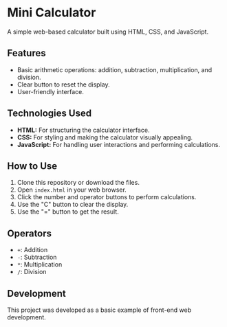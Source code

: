# Mini Calculator

A simple web-based calculator built using HTML, CSS, and JavaScript.

## Features

-   Basic arithmetic operations: addition, subtraction, multiplication, and division.
-   Clear button to reset the display.
-   User-friendly interface.

## Technologies Used

-   **HTML:** For structuring the calculator interface.
-   **CSS:** For styling and making the calculator visually appealing.
-   **JavaScript:** For handling user interactions and performing calculations.

## How to Use

1.  Clone this repository or download the files.
2.  Open `index.html` in your web browser.
3.  Click the number and operator buttons to perform calculations.
4.  Use the "C" button to clear the display.
5.  Use the "=" button to get the result.

## Operators

-   `+`: Addition
-   `-`: Subtraction
-   `*`: Multiplication
-   `/`: Division

## Development

This project was developed as a basic example of front-end web development.
